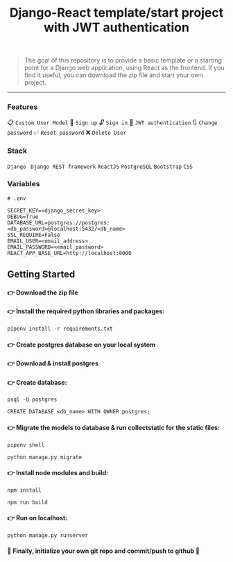 
# <div align="center"> Django-React template/start project with JWT authentication</div>
<br>

> The goal of this repository is to provide a basic template or a starting point for a Django web application, using React as the frontend. If you find it useful, you can download the zip file and start your own project. 
---

### Features
:clipboard: ``` Custom User Model ``` :raising_hand: ``` Sign up ``` :unlock: ``` Sign in ``` :key: ``` JWT authentication ``` :arrows_clockwise: ``` Change password ``` :white_check_mark: ``` Reset password ``` :x: ``` Delete User ```

### Stack
``` Django ``` ``` Django REST framework``` ``` ReactJS ``` ``` PostgreSQL ``` ``` Bootstrap ``` ``` CSS ```

### Variables
```
# .env

SECRET_KEY=<django_secret_key>
DEBUG=True
DATABASE_URL=postgres://postgres:<db_password>@localhost:5432/<db_name>
SSL_REQUIRE=False
EMAIL_USER=<email_address>
EMAIL_PASSWORD=<email_password>
REACT_APP_BASE_URL=http://localhost:8000
```

## Getting Started
#### :point_right: Download the zip file
#### :point_right: Install the required python libraries and packages:
```
pipenv install -r requirements.txt
```
#### :point_right: Create postgres database on your local system
#### :point_right: Download & install postgres
#### :point_right: Create database:
```
psql -U postgres
```
```
CREATE DATABASE <db_name> WITH OWNER postgres;
```
#### :point_right: Migrate the models to database & run collectstatic for the static files:
```
pipenv shell
```
```
python manage.py migrate
```
#### :point_right: Install node modules and build:
```
npm install
```
```
npm run build
```
#### :point_right: Run on localhost:
```
python manage.py runserver
```
#### :triumph: Finally, initialize your own git repo and commit/push to github :clap:


